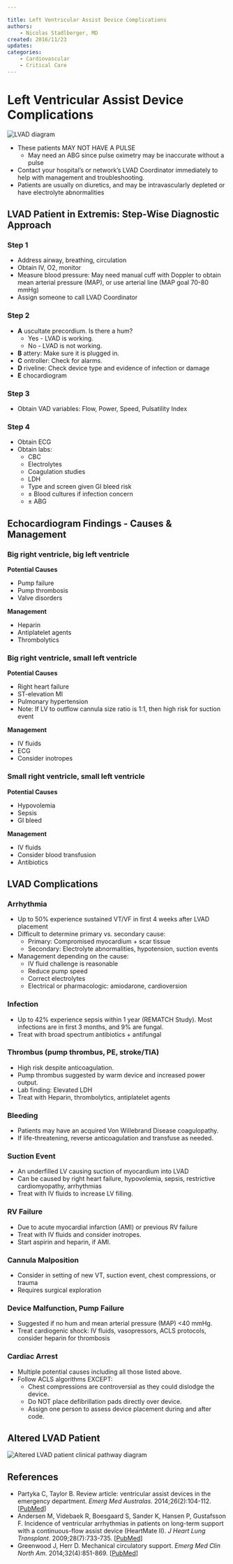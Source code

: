 ```yaml
---

title: Left Ventricular Assist Device Complications
authors:
    - Nicolas Stadlberger, MD
created: 2016/11/23
updates:
categories:
    - Cardiovascular
    - Critical Care
---
```


# Left Ventricular Assist Device Complications

![LVAD diagram](image-1.jpg)

- These patients MAY NOT HAVE A PULSE    
  - May need an ABG since pulse oximetry may be inaccurate without a pulse
- Contact your hospital’s or network’s LVAD Coordinator immediately to help with management and troubleshooting.
- Patients are usually on diuretics, and may be intravascularly depleted or have electrolyte abnormalities

## LVAD Patient in Extremis: Step-Wise Diagnostic Approach

### Step 1

- Address airway, breathing, circulation
- Obtain IV, O2, monitor
- Measure blood pressure: May need manual cuff with Doppler to obtain mean arterial pressure (MAP), or use arterial line (MAP goal 70-80 mmHg)
- Assign someone to call LVAD Coordinator

### Step 2

- **A** uscultate precordium. Is there a hum?
  - Yes - LVAD is working. 
  - No - LVAD is not working.
- **B** attery: Make sure it is plugged in.
- **C** ontroller: Check for alarms.
- **D** riveline: Check device type and evidence of infection or damage
- **E** chocardiogram

### Step 3

- Obtain VAD variables: Flow, Power, Speed, Pulsatility Index

### Step 4

- Obtain ECG
- Obtain labs:
  - CBC
  - Electrolytes
  - Coagulation studies
  - LDH
  - Type and screen given GI bleed risk
  - ± Blood cultures if infection concern
  - ± ABG

## Echocardiogram Findings - Causes & Management

### Big right ventricle, big left ventricle

**Potential Causes**

- Pump failure
- Pump thrombosis
- Valve disorders

**Management**

- <span class="drug">Heparin</span>
- <span class="drug">Antiplatelet agents</span>
- <span class="drug">Thrombolytics</span>

### Big right ventricle, small left ventricle

**Potential Causes**

- Right heart failure
- ST-elevation MI
- Pulmonary hypertension
- Note: If LV to outflow cannula size ratio is 1:1, then high risk for suction event

**Management**

- IV fluids
- ECG
- Consider inotropes

### Small right ventricle, small left ventricle

**Potential Causes**

- Hypovolemia
- Sepsis
- GI bleed

**Management**

- IV fluids
- Consider blood transfusion
- Antibiotics

## LVAD Complications

### Arrhythmia

- Up to 50% experience sustained VT/VF in first 4 weeks after LVAD placement
- Difficult to determine primary vs. secondary cause:
  - Primary: Compromised myocardium + scar tissue
  - Secondary: Electrolyte abnormalities, hypotension, suction events
- Management depending on the cause:
  - IV fluid challenge is reasonable
  - Reduce pump speed
  - Correct electrolytes
  - Electrical or pharmacologic: amiodarone, cardioversion

### Infection

- Up to 42% experience sepsis within 1 year (REMATCH Study). Most infections are in first 3 months, and 9% are fungal.
- Treat with broad spectrum antibiotics + antifungal

### Thrombus (pump thrombus, PE, stroke/TIA)

- High risk despite anticoagulation. 
- Pump thrombus suggested by warm device and increased power output. 
- Lab finding: Elevated LDH
- Treat with Heparin, thrombolytics, antiplatelet agents

### Bleeding

- Patients may have an acquired Von Willebrand Disease coagulopathy.
- If life-threatening, reverse anticoagulation and transfuse as needed.

### Suction Event

- An underfilled LV causing suction of myocardium into LVAD
- Can be caused by right heart failure, hypovolemia, sepsis, restrictive cardiomyopathy, arrhythmias
- Treat with IV fluids to increase LV filling.

### RV Failure

- Due to acute myocardial infarction (AMI) or previous RV failure
- Treat with IV fluids and consider inotropes. 
- Start aspirin and heparin, if AMI.

### Cannula Malposition

- Consider in setting of new VT, suction event, chest compressions, or trauma
- Requires surgical exploration

### Device Malfunction, Pump Failure

- Suggested if no hum and mean arterial pressure (MAP) &lt;40 mmHg.
- Treat cardiogenic shock: IV fluids, vasopressors, ACLS protocols, consider heparin for thrombosis

### Cardiac Arrest

- Multiple potential causes including all those listed above.
- Follow ACLS algorithms EXCEPT:
  - Chest compressions are controversial as they could dislodge the device.
  - Do NOT place defibrillation pads directly over device.
  - Assign one person to assess device placement during and after code.

## Altered LVAD Patient

![Altered LVAD patient clinical pathway diagram](image-2.png)

## References

- Partyka C, Taylor B. Review article: ventricular assist devices in the emergency department. _Emerg Med Australas_. 2014;26(2):104-112. [[PubMed](https://www.ncbi.nlm.nih.gov/pubmed/24707998)]
- Andersen M, Videbaek R, Boesgaard S, Sander K, Hansen P, Gustafsson F. Incidence of ventricular arrhythmias in patients on long-term support with a continuous-flow assist device (HeartMate II). _J Heart Lung Transplant_. 2009;28(7):733-735. [[PubMed](https://www.ncbi.nlm.nih.gov/pubmed/19560703)]
- Greenwood J, Herr D. Mechanical circulatory support. _Emerg Med Clin North Am_. 2014;32(4):851-869. [[PubMed](https://www.ncbi.nlm.nih.gov/pubmed/25441039)]
